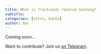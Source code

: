 ```yaml
---
title: What is fractional reserve banking?
subtitle: 
categories: [intro, banks]
author: doc
---
```


Coming soon...

Want to contribute? Join us [on Telegram](https://t.me/OctoFiCommunity).

